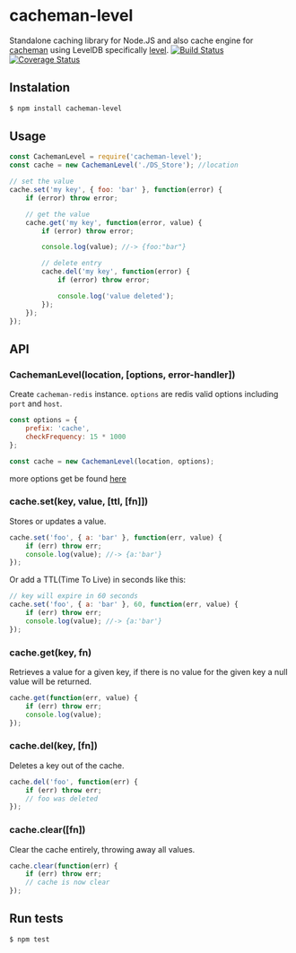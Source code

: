 # cacheman-level

Standalone caching library for Node.JS and also cache engine for [cacheman](https://github.com/cayasso/cacheman) using LevelDB specifically [level](https://www.npmjs.com/package/level).
[![Build Status](https://travis-ci.org/fengkx/cacheman-level.svg?branch=master)](https://travis-ci.org/fengkx/cacheman-level)
[![Coverage Status](https://coveralls.io/repos/github/fengkx/cacheman-level/badge.svg?branch=master)](https://coveralls.io/github/fengkx/cacheman-level?branch=master)
## Instalation

```bash
$ npm install cacheman-level
```

## Usage

```javascript
const CachemanLevel = require('cacheman-level');
const cache = new CachemanLevel('./DS_Store'); //location

// set the value
cache.set('my key', { foo: 'bar' }, function(error) {
    if (error) throw error;

    // get the value
    cache.get('my key', function(error, value) {
        if (error) throw error;

        console.log(value); //-> {foo:"bar"}

        // delete entry
        cache.del('my key', function(error) {
            if (error) throw error;

            console.log('value deleted');
        });
    });
});
```

## API

### CachemanLevel(location, [options, error-handler])

Create `cacheman-redis` instance. `options` are redis valid options including `port` and `host`.

```javascript
const options = {
    prefix: 'cache',
    checkFrequency: 15 * 1000
};

const cache = new CachemanLevel(location, options);
```

more options get be found [here](https://www.npmjs.com/package/leveldown#ctor)

### cache.set(key, value, [ttl, [fn]])

Stores or updates a value.

```javascript
cache.set('foo', { a: 'bar' }, function(err, value) {
    if (err) throw err;
    console.log(value); //-> {a:'bar'}
});
```

Or add a TTL(Time To Live) in seconds like this:

```javascript
// key will expire in 60 seconds
cache.set('foo', { a: 'bar' }, 60, function(err, value) {
    if (err) throw err;
    console.log(value); //-> {a:'bar'}
});
```

### cache.get(key, fn)

Retrieves a value for a given key, if there is no value for the given key a null value will be returned.

```javascript
cache.get(function(err, value) {
    if (err) throw err;
    console.log(value);
});
```

### cache.del(key, [fn])

Deletes a key out of the cache.

```javascript
cache.del('foo', function(err) {
    if (err) throw err;
    // foo was deleted
});
```

### cache.clear([fn])

Clear the cache entirely, throwing away all values.

```javascript
cache.clear(function(err) {
    if (err) throw err;
    // cache is now clear
});
```

## Run tests

```bash
$ npm test
```
